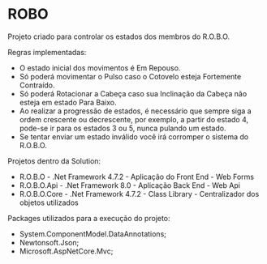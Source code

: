 # ROBO

Projeto criado para controlar os estados dos membros do R.O.B.O.

Regras implementadas:
- O estado inicial dos movimentos é Em Repouso.
- Só poderá movimentar o Pulso caso o Cotovelo esteja Fortemente Contraído.
- Só poderá Rotacionar a Cabeça caso sua Inclinação da Cabeça não esteja em estado Para Baixo.
- Ao realizar a progressão de estados, é necessário que sempre siga a ordem crescente ou decrescente, por exemplo, a partir do estado 4, pode-se ir para os estados 3 ou 5, nunca pulando um estado.
- Se tentar enviar um estado inválido você irá corromper o sistema do R.O.B.O.

Projetos dentro da Solution:
- R.O.B.O - .Net Framework 4.7.2 - Aplicação do Front End - Web Forms
- R.O.B.O.Api - .Net Framework 8.0 - Aplicação Back End - Web Api
- R.O.B.O.Core - .Net Framework 4.7.2 - Class Library - Centralizador dos objetos utilizados

Packages utilizados para a execução do projeto:
- System.ComponentModel.DataAnnotations;
- Newtonsoft.Json;
- Microsoft.AspNetCore.Mvc;
 
